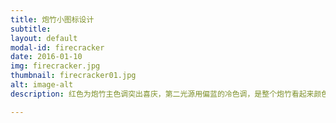 ```yaml
---
title: 炮竹小图标设计
subtitle:  
layout: default
modal-id: firecracker
date: 2016-01-10
img: firecracker.jpg
thumbnail: firecracker01.jpg
alt: image-alt
description: 红色为炮竹主色调突出喜庆，第二光源用偏蓝的冷色调，是整个炮竹看起来颜色比较和谐。

---
```

